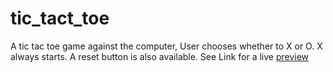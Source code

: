 # tic_tact_toe

A tic tac toe game against the computer, User chooses whether to X or O. X always starts. A reset button is also available.
See Link for a live <a href="https://dimejidj.github.io/tic_tac_toe/">preview</a>
